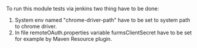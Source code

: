 To run this module tests via jenkins two thing have to be done:
1. System env named "chrome-driver-path" have to be set to system path to chrome driver.
2. In file remoteOAuth.properties variable furmsClientSecret have to be set for example by Maven Resource plugin.